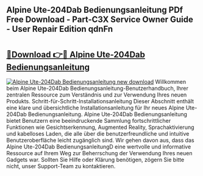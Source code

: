 ## Alpine Ute-204Dab Bedienungsanleitung PDf Free Download - Part-C3X Service Owner Guide - User Repair Edition qdnFn

# <h2><a href="http://df23k08.blite.top/?on=Alpine+Ute-204Dab+Bedienungsanleitung">🔗Download 👉🔴 Alpine Ute-204Dab Bedienungsanleitung</a></h2>

[![Alpine Ute-204Dab Bedienungsanleitung new download](https://i.imgur.com/lujVjoI.png)](http://df23k08.blite.top/?on=Alpine+Ute-204Dab+Bedienungsanleitung)
Willkommen beim Alpine Ute-204Dab Bedienungsanleitung-Benutzerhandbuch, Ihrer zentralen Ressource zum Verständnis und zur Verwendung Ihres neuen Produkts. Schritt-für-Schritt-Installationsanleitung Dieser Abschnitt enthält eine klare und übersichtliche Installationsanleitung für Ihr neues Alpine Ute-204Dab Bedienungsanleitung. Alpine Ute-204Dab Bedienungsanleitung bietet Benutzern eine beeindruckende Sammlung fortschrittlicher Funktionen wie Gesichtserkennung, Augmented Reality, Sprachaktivierung und kabelloses Laden, die alle über die benutzerfreundliche und intuitive Benutzeroberfläche leicht zugänglich sind. Wir gehen davon aus, dass das Alpine Ute-204Dab BedienungsanleitungD eine wertvolle und informative Ressource auf Ihrem Weg zur Beherrschung der Verwendung Ihres neuen Gadgets war. Sollten Sie Hilfe oder Klärung benötigen, zögern Sie bitte nicht, unser Support-Team zu kontaktieren.
